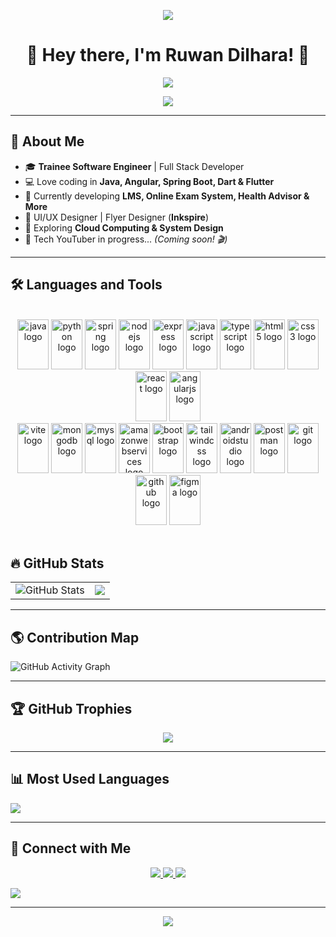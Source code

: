 <p align="center">
  <img src="https://capsule-render.vercel.app/api?type=waving&color=gradient&height=200&section=header&animation=fadeIn&fontAlignY=45"/>
</p>
<h1 align="center">👋 Hey there, I'm Ruwan Dilhara! 🚀</h1>  

<p align="center">
  <img src="https://readme-typing-svg.herokuapp.com?font=Fira+Code&weight=600&pause=1000&color=00F7FF&width=450&lines=Trainee+Software+Engineer;Full+Stack+Developer;Passionate+about+Java%2C+Angular%2C+Spring+Boot;Tech+Enthusiast+%7C+UI%2FUX+Designer;Building+Awesome+Projects!">
</p>


<p align="center">
  <img src="https://raw.githubusercontent.com/halfrost/halfrost/master/icons/header_.png" />
</p>

---

## 🌟 About Me  
- 🎓 **Trainee Software Engineer** | Full Stack Developer  
- 💻 Love coding in **Java, Angular, Spring Boot, Dart & Flutter**  
- 🚀 Currently developing **LMS, Online Exam System, Health Advisor & More**  
- 🎨 UI/UX Designer | Flyer Designer (**Inkspire**)  
- 🎯 Exploring **Cloud Computing & System Design**  
- 🎥 Tech YouTuber in progress... *(Coming soon! 🎬)*  

---

## 🛠  Languages and Tools

  <br>
<div align="center">
  <img src="https://skillicons.dev/icons?i=java" height="80" alt="java logo" width="50" />
<!--   <img src="https://skillicons.dev/icons?i=cs" height="80" alt="csharp logo"  width="85" /> -->
<!--   <img src="https://skillicons.dev/icons?i=cpp" height="80" alt="cplusplus logo" width="85" /> -->
<!--   <img src="https://skillicons.dev/icons?i=dotnet" height="80" alt="dot-net logo"  width="85" /> -->
  <img src="https://skillicons.dev/icons?i=py" height="80" alt="python logo"  width="50" />
<!--   <img src="https://skillicons.dev/icons?i=php" height="80" alt="php logo"  width="85" /> -->
  <img src="https://skillicons.dev/icons?i=spring" height="80" alt="spring logo"  width="50" />
  <img src="https://skillicons.dev/icons?i=nodejs" height="80" alt="nodejs logo"  width="50" />
  <img src="https://skillicons.dev/icons?i=express" height="80" alt="express logo"  width="50" />

  <!--<br>-->
  
  <img src="https://skillicons.dev/icons?i=js" height="80" alt="javascript logo"  width="50" />
  <img src="https://skillicons.dev/icons?i=ts" height="80" alt="typescript logo" width="50" />
  <img src="https://skillicons.dev/icons?i=html" height="80" alt="html5 logo"  width="50" />
  <img src="https://skillicons.dev/icons?i=css" height="80" alt="css3 logo" width="50" />
  <img src="https://skillicons.dev/icons?i=react" height="80" alt="react logo" width="50" />
  <img src="https://skillicons.dev/icons?i=angular" height="80" alt="angularjs logo"  width="50" />
  <br>

  <img src="https://skillicons.dev/icons?i=vite" height="80" alt="vite logo"  width="50" />
  <!-- <img src="https://skillicons.dev/icons?i=threejs" height="80" alt="threejs logo" width="85" /> -->
  <!-- <img src="https://skillicons.dev/icons?i=tensorflow" height="80" alt="tensorflow logo"  width="85" /> -->

  <!--<br>-->
 
  <img src="https://skillicons.dev/icons?i=mongodb" height="80" alt="mongodb logo"  width="50" />
  <img src="https://skillicons.dev/icons?i=mysql" height="80" alt="mysql logo" width="50" />
  <img src="https://skillicons.dev/icons?i=aws" height="80" alt="amazonwebservices logo" width="50" />
  <!--<img src="https://skillicons.dev/icons?i=firebase" height="80" alt="firebase logo" width="85" />
  <img src="https://skillicons.dev/icons?i=supabase" height="80" alt="supabase logo"  width="85" /> -->
  <img src="https://skillicons.dev/icons?i=bootstrap" height="80" alt="bootstrap logo" width="50" />
  <img src="https://skillicons.dev/icons?i=tailwind" height="80" alt="tailwindcss logo"  width="50" />
  <!--<img src="https://skillicons.dev/icons?i=redux" height="80" alt="redux logo"  width="85" /> 
  <img src="https://skillicons.dev/icons?i=laravel" height="80" alt="laravel logo" width="85" />-->


  <img src="https://skillicons.dev/icons?i=androidstudio" height="80" alt="androidstudio logo" width="50" />
 <!-- <img src="https://skillicons.dev/icons?i=visualstudio" height="80" alt="visualstudio logo" width="85" />
  <img src="https://skillicons.dev/icons?i=wordpress" height="80" alt="wordpress logo" width="85" /> -->
  <img src="https://skillicons.dev/icons?i=postman" height="80" alt="postman logo" width="50" />
  <img src="https://skillicons.dev/icons?i=git" height="80" alt="git logo" width="50" />
  <img src="https://skillicons.dev/icons?i=github" height="80" alt="github logo" width="50" />
  <img src="https://skillicons.dev/icons?i=figma" height="80" alt="figma logo" width="50" />
<!--  <img src="https://skillicons.dev/icons?i=blender" height="80" alt="blender logo" width="85" />
  <img src="https://skillicons.dev/icons?i=md" height="80" alt="markdown logo" width="85" />-->

</div>
<br>

## 🔥 GitHub Stats  

<table align="center">
<tr>
<td>
 <img src="https://github-readme-stats.vercel.app/api?username=RuwanDilhara&theme=dark&hide_border=false&include_all_commits=true&count_private=false" alt="GitHub Stats" />
<!--   <img src="https://github-readme-stats.vercel.app/api?username=RuwanDilhara&show_icons=true&theme=radical&bg_color=0d1117&title_color=00F7FF&text_color=ffffff&icon_color=FF9D00" /> -->
  
</td>
<td>
  <img src="https://github-readme-streak-stats.herokuapp.com/?user=RuwanDilhara&theme=radical&background=0d1117&ring=00F7FF&fire=FF9D00&currStreakLabel=FF9D00" />
</td>
</tr>
</table>

---

## 🌎 Contribution Map  
![GitHub Activity Graph](https://github-readme-activity-graph.vercel.app/graph?username=RuwanDilhara&theme=react-dark&bg_color=0d1117&title_color=00F7FF&line=00F7FF&point=FF9D00)

---

## 🏆 GitHub Trophies  
<p align="center">
  <img src="https://github-profile-trophy.vercel.app/?username=RuwanDilhara&theme=onestar&no-frame=true&no-bg=true&margin-w=15" />
</p>

---

## 📊 Most Used Languages  
<img src="https://github-readme-stats.vercel.app/api/top-langs/?username=RuwanDilhara&layout=compact&theme=radical&bg_color=0d1117&title_color=00F7FF&text_color=ffffff" />

---

## 🚀 Connect with Me  
<p align="center">
  <a href="https://linkedin.com/in/ruwan-dilhara-260131336">
    <img src="https://img.shields.io/badge/LinkedIn-0A66C2?style=for-the-badge&logo=linkedin&logoColor=white">
  </a>
  <a href="https://github.com/RuwanDilhara">
    <img src="https://img.shields.io/badge/GitHub-181717?style=for-the-badge&logo=github&logoColor=white">
  </a>
  <a href="https://youtube.com">
    <img src="https://img.shields.io/badge/YouTube-FF0000?style=for-the-badge&logo=youtube&logoColor=white">
  </a>
</p>

<p align="center">
  
  ![](https://komarev.com/ghpvc/?username=RuwanDilhara&color=blue)

</p>

---
<p align="center">
  <img src="https://capsule-render.vercel.app/api?type=waving&color=gradient&height=100&section=footer&animation=blinking&fontAlignY=75"/>
</p>

